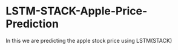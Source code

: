 # LSTM-STACK-Apple-Price-Prediction
In this we are predicting the apple stock price using LSTM(STACK)
